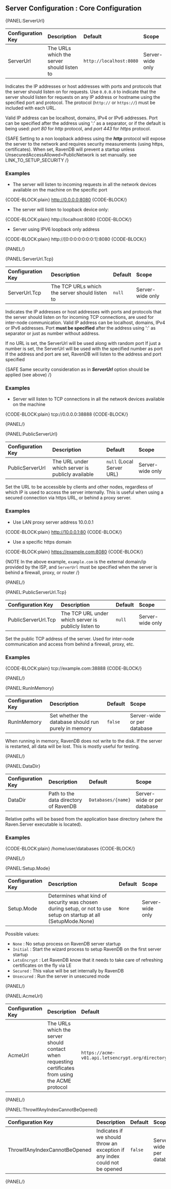 ## Server Configuration : Core Configuration

{PANEL:ServerUrl}

| Configuration Key | Description | Default | Scope |
|:------------------|:------------|:--------|:------|
| ServerUrl | The URLs which the server should listen to | `http://localhost:8080` | Server-wide only |

Indicates the IP addresses or host addresses with ports and protocols that the server should listen on for requests. Use `0.0.0.0` to indicate that the server should listen for requests on any IP address or hostname using the specified port and protocol. The protocol (`http://` or `https://`) must be included with each URL.

Valid IP address can be localhost, domains, IPv4 or IPv6 addresses. Port can be specified after the address using ':' as a separator, or if the default is being used: *port 80* for *http* protocol, and *port 443* for *https* protocol.

{SAFE Setting to a non loopback address using the ***http*** protocol will expose the server to the network and requires security measurements (using https, certificates). When set, RavenDB will prevent a startup unless UnsecuredAccessAllowed=PublicNetwork is set manually. see LINK_TO_SETUP_SECURITY /}

### Examples

* The server will listen to incoming requests in all the network devices available on the machine on the specific port

{CODE-BLOCK:plain}
http://0.0.0.0:8080
{CODE-BLOCK/}

* The server will listen to loopback device only:

{CODE-BLOCK:plain}
http://localhost:8080
{CODE-BLOCK/}

* Server using IPV6 loopback only address

{CODE-BLOCK:plain}
http://[0:0:0:0:0:0:0:1]:8080
{CODE-BLOCK/}

{PANEL/}

{PANEL:ServerUrl.Tcp}

| Configuration Key | Description | Default | Scope |
|:------------------|:------------|:--------|:------|
| ServerUrl.Tcp | The TCP URLs which the server should listen to | `null` | Server-wide only |

Indicates the IP addresses or host addresses with ports and protocols that the server should listen on for incoming TCP connections, are used for inter-node communication.
Valid IP address can be localhost, domains, IPv4 or IPv6 addresses. Port **must be specified** after the address using ':' as separator or just as number without address. 

If no URL is set, the ServerUrl will be used along with random port
If just a number is set, the ServerUrl will be used with the specified number as port
If the address and port are set, RavenDB will listen to the address and port specified

{SAFE Same security consideration as in ***ServerUrl*** option should be applied (see above) /}

### Examples

* Server will listen to TCP connections in all the network devices available on the machine

{CODE-BLOCK:plain}
tcp://0.0.0.0:38888
{CODE-BLOCK/}

{PANEL/}

{PANEL:PublicServerUrl}

| Configuration Key | Description | Default | Scope |
|:------------------|:------------|:--------|:------|
| PublicServerUrl | The URL under which server is publicly available | `null` (Local Server URL) | Server-wide only |

Set the URL to be accessible by clients and other nodes, regardless of which IP is used to access the server internally. This is useful when using a secured connection via https URL, or behind a proxy server. 

### Examples

* Use LAN proxy server address 10.0.0.1

{CODE-BLOCK:plain}
http://10.0.0.1:80
{CODE-BLOCK/}

* Use a specific https domain

{CODE-BLOCK:plain}
https://example.com:8080
{CODE-BLOCK/}

{NOTE In the above example, `example.com` is the external domain/ip provided by the ISP, and `ServerUrl` must be specified when the server is behind a firewall, proxy, or router /}

{PANEL/}

{PANEL:PublicServerUrl.Tcp}

| Configuration Key | Description | Default | Scope |
|:------------------|:------------|:--------|:------|
| PublicServerUrl.Tcp | The TCP URL under which server is publicly listen to | `null` | Server-wide only |

Set the public TCP address of the server. Used for inter-node communication and access from behind a firewall, proxy, etc.

### Examples

{CODE-BLOCK:plain}
tcp://example.com:38888
{CODE-BLOCK/}

{PANEL/}

{PANEL:RunInMemory}

| Configuration Key | Description | Default | Scope |
|:------------------|:------------|:--------|:------|
| RunInMemory | Set whether the database should run purely in memory | `false` | Server-wide or per database |

When running in memory, RavenDB does not write to the disk. If the server is restarted, all data will be lost. This is mostly useful for testing.

{PANEL/}

{PANEL:DataDir}

| Configuration Key | Description | Default | Scope |
|:------------------|:------------|:--------|:------|
| DataDir | Path to the data directory of RavenDB | `Databases/{name}` | Server-wide or per database |

Relative paths will be based from the application base directory (where the Raven.Server executable is located).

### Examples

{CODE-BLOCK:plain}
/home/user/databases
{CODE-BLOCK/}

{PANEL/}

{PANEL:Setup.Mode}

| Configuration Key | Description | Default | Scope |
|:------------------|:------------|:--------|:------|
| Setup.Mode | Determines what kind of security was chosen during setup, or not to use setup on startup at all (SetupMode.None) | `None` | Server-wide only |

Possible values:

- `None` : No setup process on RavenDB server startup
- `Initial` : Start the wizard process to setup RavenDB on the first server startup
- `LetsEncrypt` : Let RavenDB know that it needs to take care of refreshing certificates on the fly via LE
- `Secured` : This value will be set internally by RavenDB
- `Unsecured` : Run the server in unsecured mode

{PANEL/}

{PANEL:AcmeUrl}

| Configuration Key | Description | Default | Scope |
|:------------------|:------------|:--------|:------|
| AcmeUrl | The URLs which the server should contact when requesting certificates from using the ACME protocol | `https://acme-v01.api.letsencrypt.org/directory` | Server-wide only |

{PANEL/}

{PANEL:ThrowIfAnyIndexCannotBeOpened}

| Configuration Key | Description | Default | Scope |
|:------------------|:------------|:--------|:------|
| ThrowIfAnyIndexCannotBeOpened | Indicates if we should throw an exception if any index could not be opened | `false` | Server-wide or per database |

{PANEL/}

